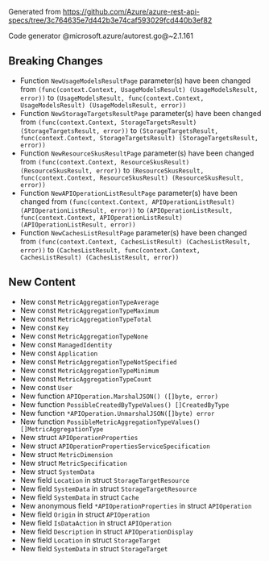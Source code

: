 Generated from https://github.com/Azure/azure-rest-api-specs/tree/3c764635e7d442b3e74caf593029fcd440b3ef82

Code generator @microsoft.azure/autorest.go@~2.1.161

## Breaking Changes

- Function `NewUsageModelsResultPage` parameter(s) have been changed from `(func(context.Context, UsageModelsResult) (UsageModelsResult, error))` to `(UsageModelsResult, func(context.Context, UsageModelsResult) (UsageModelsResult, error))`
- Function `NewStorageTargetsResultPage` parameter(s) have been changed from `(func(context.Context, StorageTargetsResult) (StorageTargetsResult, error))` to `(StorageTargetsResult, func(context.Context, StorageTargetsResult) (StorageTargetsResult, error))`
- Function `NewResourceSkusResultPage` parameter(s) have been changed from `(func(context.Context, ResourceSkusResult) (ResourceSkusResult, error))` to `(ResourceSkusResult, func(context.Context, ResourceSkusResult) (ResourceSkusResult, error))`
- Function `NewAPIOperationListResultPage` parameter(s) have been changed from `(func(context.Context, APIOperationListResult) (APIOperationListResult, error))` to `(APIOperationListResult, func(context.Context, APIOperationListResult) (APIOperationListResult, error))`
- Function `NewCachesListResultPage` parameter(s) have been changed from `(func(context.Context, CachesListResult) (CachesListResult, error))` to `(CachesListResult, func(context.Context, CachesListResult) (CachesListResult, error))`

## New Content

- New const `MetricAggregationTypeAverage`
- New const `MetricAggregationTypeMaximum`
- New const `MetricAggregationTypeTotal`
- New const `Key`
- New const `MetricAggregationTypeNone`
- New const `ManagedIdentity`
- New const `Application`
- New const `MetricAggregationTypeNotSpecified`
- New const `MetricAggregationTypeMinimum`
- New const `MetricAggregationTypeCount`
- New const `User`
- New function `APIOperation.MarshalJSON() ([]byte, error)`
- New function `PossibleCreatedByTypeValues() []CreatedByType`
- New function `*APIOperation.UnmarshalJSON([]byte) error`
- New function `PossibleMetricAggregationTypeValues() []MetricAggregationType`
- New struct `APIOperationProperties`
- New struct `APIOperationPropertiesServiceSpecification`
- New struct `MetricDimension`
- New struct `MetricSpecification`
- New struct `SystemData`
- New field `Location` in struct `StorageTargetResource`
- New field `SystemData` in struct `StorageTargetResource`
- New field `SystemData` in struct `Cache`
- New anonymous field `*APIOperationProperties` in struct `APIOperation`
- New field `Origin` in struct `APIOperation`
- New field `IsDataAction` in struct `APIOperation`
- New field `Description` in struct `APIOperationDisplay`
- New field `Location` in struct `StorageTarget`
- New field `SystemData` in struct `StorageTarget`
